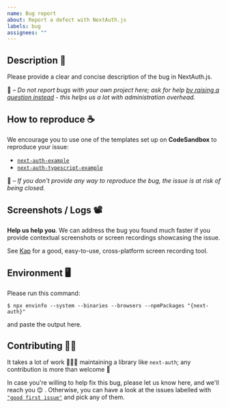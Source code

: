 ```yaml
---
name: Bug report
about: Report a defect with NextAuth.js
labels: bug
assignees: ""
---
```


## Description 🐜

Please provide a clear and concise description of the bug in NextAuth.js.

🚧 – _Do not report bugs with your own project here; ask for help [by raising a question instead](https://github.com/nextauthjs/next-auth/issues/new?assignees=&labels=question&template=question.md) - this helps us a lot with administration overhead._

## How to reproduce ☕️

We encourage you to use one of the templates set up on **CodeSandbox** to reproduce your issue:

- [`next-auth-example`](https://codesandbox.io/s/next-auth-example-1kktb)
- [`next-auth-typescript-example`](https://codesandbox.io/s/next-auth-typescript-example-se32w)

🚧 – _If you don't provide any way to reproduce the bug, the issue is at risk of being closed._

## Screenshots / Logs 📽

**Help us help you**. We can address the bug you found much faster if you provide contextual screenshots or screen recordings showcasing the issue.

See [Kap](https://getkap.co/) for a good, easy-to-use, cross-platform screen recording tool.

## Environment 🖥

Please run this command:

```
$ npx envinfo --system --binaries --browsers --npmPackages "{next-auth}"
```

and paste the output here.

## Contributing 🙌🏽

It takes a lot of work 🏋🏻‍♀️ maintaining a library like `next-auth`; any contribution is more than welcome 💚

In case you're willing to help fix this bug, please let us know here, and we'll reach you 😊 . Otherwise, you can have a look at the issues labelled with [`"good first issue"`](https://github.com/nextauthjs/next-auth/issues?q=is%3Aissue+is%3Aopen+label%3A%22good+first+issue%22) and pick any of them.
